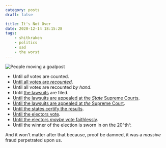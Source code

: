 ```yaml
---
category: posts
draft: false

title: It's Not Over
date: 2020-12-14 18:15:28
tags:
    - shitkraken
    - politics
    - sad
    - the worst
---
```


![People moving a goalpost](/misc/g/goalpost-moving.jpg)

* Until _all_ votes are counted.
* [Until all votes are _recounted_](https://thehill.com/homenews/campaign/529028-georgia-secretary-of-state-says-he-will-recertify-election-results-after).
* Until all votes are recounted _by hand_.
* Until [the lawsuits](/posts/ac575166772052fc918f0fd134993bbb) are filed.
* [Until the lawsuits are appealed at the _State_ Supreme Courts](https://abcnews.go.com/Politics/wireStory/wisconsin-supreme-court-tosses-trump-election-lawsuit-74717684).
* [Until the lawsuits are appealed at _the_ Supreme Court](https://www.nytimes.com/2020/12/11/us/politics/supreme-court-election-texas.html).
* [Until the states certify the results](https://www.cnn.com/2020/12/09/politics/2020-election-results-certified/index.html).
* [Until the electors vote](https://apnews.com/article/joe-biden-social-affairs-elections-ap-news-alert-electoral-college-9f7c5bbc89077e7cf52ae572de9bd18d).
* [Until the electors _maybe_ vote faithlessly](https://twitter.com/nytimes/status/1338615480832172033/photo/1).
* Until the winner of the election is sworn in on the 20^th^.

And it won't matter after that because, proof be damned, it was a _massive_ fraud perpetrated upon us.
